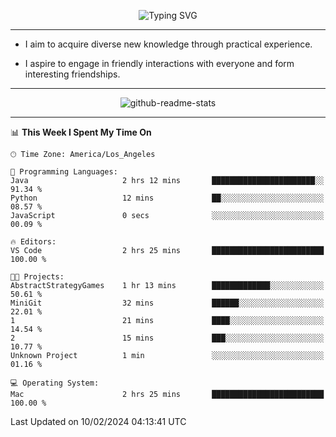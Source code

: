 <p align="center">
  <img src="https://readme-typing-svg.demolab.com?font=Fira+Code&weight=500&size=32&duration=2500&pause=1600&center=true&vCenter=true&random=false&width=1024&height=64&lines=Hi+there+%F0%9F%91%8B;I'm+delighted+you+could+make+it+here+%F0%9F%8E%89;I'm+Harry%2C+a+college+student+still+finding+my+way" alt="Typing SVG" />
</p>


---


- I aim to acquire diverse new knowledge through practical experience.

- I aspire to engage in friendly interactions with everyone and form interesting friendships.


---


<p align="center">
  <img src="https://github-readme-stats.vercel.app/api?username=Harry-Jing&show_icons=true" alt="github-readme-stats"/>
</p>


---

<!--START_SECTION:waka-->
📊 **This Week I Spent My Time On** 

```text
🕑︎ Time Zone: America/Los_Angeles

💬 Programming Languages: 
Java                     2 hrs 12 mins       ███████████████████████░░   91.34 % 
Python                   12 mins             ██░░░░░░░░░░░░░░░░░░░░░░░   08.57 % 
JavaScript               0 secs              ░░░░░░░░░░░░░░░░░░░░░░░░░   00.09 % 

🔥 Editors: 
VS Code                  2 hrs 25 mins       █████████████████████████   100.00 % 

🐱‍💻 Projects: 
AbstractStrategyGames    1 hr 13 mins        █████████████░░░░░░░░░░░░   50.61 % 
MiniGit                  32 mins             ██████░░░░░░░░░░░░░░░░░░░   22.01 % 
1                        21 mins             ████░░░░░░░░░░░░░░░░░░░░░   14.54 % 
2                        15 mins             ███░░░░░░░░░░░░░░░░░░░░░░   10.77 % 
Unknown Project          1 min               ░░░░░░░░░░░░░░░░░░░░░░░░░   01.16 % 

💻 Operating System: 
Mac                      2 hrs 25 mins       █████████████████████████   100.00 % 
```


 Last Updated on 10/02/2024 04:13:41 UTC
<!--END_SECTION:waka-->
